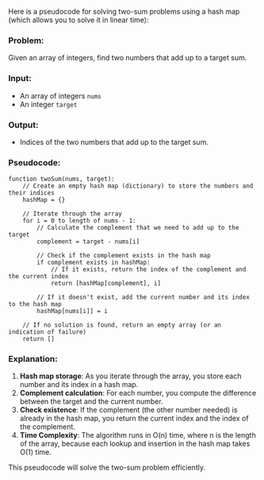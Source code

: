 Here is a pseudocode for solving two-sum problems using a hash map (which allows you to solve it in linear time):

### Problem:
Given an array of integers, find two numbers that add up to a target sum.

### Input:
- An array of integers `nums`
- An integer `target`

### Output:
- Indices of the two numbers that add up to the target sum.

### Pseudocode:

```
function twoSum(nums, target):
    // Create an empty hash map (dictionary) to store the numbers and their indices
    hashMap = {}

    // Iterate through the array
    for i = 0 to length of nums - 1:
        // Calculate the complement that we need to add up to the target
        complement = target - nums[i]

        // Check if the complement exists in the hash map
        if complement exists in hashMap:
            // If it exists, return the index of the complement and the current index
            return [hashMap[complement], i]

        // If it doesn't exist, add the current number and its index to the hash map
        hashMap[nums[i]] = i

    // If no solution is found, return an empty array (or an indication of failure)
    return []
```

### Explanation:
1. **Hash map storage**: As you iterate through the array, you store each number and its index in a hash map.
2. **Complement calculation**: For each number, you compute the difference between the target and the current number.
3. **Check existence**: If the complement (the other number needed) is already in the hash map, you return the current index and the index of the complement.
4. **Time Complexity**: The algorithm runs in O(n) time, where n is the length of the array, because each lookup and insertion in the hash map takes O(1) time.

This pseudocode will solve the two-sum problem efficiently.